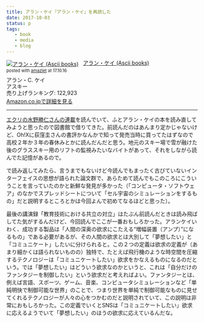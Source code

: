 ```yaml
---
title: アラン・ケイ『アラン・ケイ』を再読した
date: 2017-10-03
status: p
tags:
   - book
   - media
   - blog
---
```


<div class="amazlet-box" style="margin-bottom:0px;"><div class="amazlet-image" style="float:left;margin:0px 12px 1px 0px;"><a href="http://www.amazon.co.jp/exec/obidos/ASIN/4756101070/dotimpact-22/ref=nosim/" name="amazletlink" target="_blank"><img src="https://images-fe.ssl-images-amazon.com/images/I/21UZSW50iaL._SL160_.jpg" alt="アラン・ケイ (Ascii books)" style="border: none;" /></a></div><div class="amazlet-info" style="line-height:120%; margin-bottom: 10px"><div class="amazlet-name" style="margin-bottom:10px;line-height:120%"><a href="http://www.amazon.co.jp/exec/obidos/ASIN/4756101070/dotimpact-22/ref=nosim/" name="amazletlink" target="_blank">アラン・ケイ (Ascii books)</a><div class="amazlet-powered-date" style="font-size:80%;margin-top:5px;line-height:120%">posted with <a href="http://www.amazlet.com/" title="amazlet" target="_blank">amazlet</a> at 17.10.16</div></div><div class="amazlet-detail">アラン・C. ケイ <br />アスキー <br />売り上げランキング: 122,923<br /></div><div class="amazlet-sub-info" style="float: left;"><div class="amazlet-link" style="margin-top: 5px"><a href="http://www.amazon.co.jp/exec/obidos/ASIN/4756101070/dotimpact-22/ref=nosim/" name="amazletlink" target="_blank">Amazon.co.jpで詳細を見る</a></div></div></div><div class="amazlet-footer" style="clear: left"></div></div>

---

[エクリの水野勝仁さんの連載](http://ekrits.jp/2017/08/2343/)を読んでいて、ふとアラン・ケイの本を読み直してみようと思ったので図書館で借りてきた。前読んだのはあんまり定かじゃないけど、Oh!Xに荻窪圭さんの書評かなんかで知って発売当時に買ってたはずなので高校２年か３年の春休みとかに読んだんだと思う。地元のスキー場で雪が融けた後のグラススキー用のリフトの監視みたいなバイトがあって、それをしながら読んでた記憶があるので。

で読み返してみたら、言うまでもないけど今読んでもまったく古びていないインターフェイスの思想が語られた論文群で、あらためて読んでもこのころにこういうことを言っていたのかと新鮮な発見が多かった（「コンピュータ・ソフトウェア」のなかでスプレッドシートについて「セル宇宙のシミュレーションをするもの」だと説明するところとかは今回よんで初めてなるほどと思った）。

最後の講演録「教育技術における共立の対立」はたぶん前読んだときは読み飛ばしてた気がするんだけど、今回読んでここが一番おもしろかった。アランケイいわく、成功する製品は「人間の深奥の欲求にこたえる“増幅装置（アンプ）”になるもの」である必要があるが、その人間の欲求とは大別して「夢想したい」と「コミュニケート」したいに分けられると。この２つの定義は欲求の定義が（あまり細かくは語られないものの）独特で、たとえば飛行機のような時空間を圧縮するテクノロジーは「コミュニケートしたい」欲求をかなえるものになるのだという。では「夢想したい」はどういう欲求なのかというと、これは「自分だけのファンタジーを制御したい」という欲求だと考えればよい。ファンタジーとは、例えば言語、スポーツ、ゲーム、音楽、コンピュータシミュレーションなど「単純明快で制御可能な世界」のことで、つまり世界を単純で制御可能なものに見せてくれるテクノロジーが人々の心をつかむのだと説明されていて、この説明は非常におもしろかった。この定義でいくとSNSは「コミュニケートしたい」欲求に応えるようでいて「夢想したい」のほうの欲求に応えているんだな。
